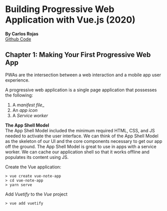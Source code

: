 # Building Progressive Web Application with Vue.js (2020)  
__By Carlos Rojas__   
[Github Code](https://github.com/carlosrojaso/appress-book-pwa)

## Chapter 1: Making Your First Progressive Web App  
PWAs are the intersection between a web interaction and a mobile app user experience.  

A progressive web application is a single page application that possesses the following:  
1. A _manifest file__  
2. An _app icon_  
3. A _Service worker_      

__The App Shell Model__    
The App Shell Model included the minimum required HTML, CSS, and JS needed to activate the user interface. We can think of the App Shell Model as the skeleton of our UI and the core components necessary to get our app off the ground. The App Shell Model is great to use in apps with a service worker. We can cache our application shell so that it works offline and populates its content using JS.    

Create the Vue application:     
```
> vue create vue-note-app
> cd vue-note-app
> yarn serve
```  
Add _Vuetify_ to the _Vue_
 project   
```
> vue add vuetify  
```
